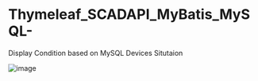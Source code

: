 ﻿# Thymeleaf_SCADAPI_MyBatis_MySQL-

Display Condition based on MySQL Devices Situtaion 

![image](https://user-images.githubusercontent.com/58724748/229408322-71b9541f-291e-4673-83e4-08748d4279cd.png)
